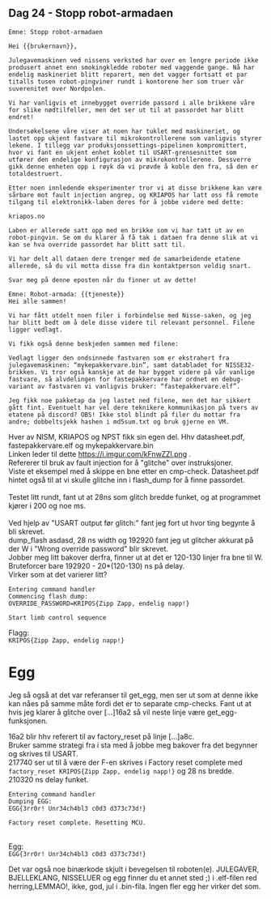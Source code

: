 ## Dag 24 - Stopp robot-armadaen

```
Emne: Stopp robot-armadaen

Hei {{brukernavn}},

Julegavemaskinen ved nissens verksted har over en lengre periode ikke produsert annet enn smokingkledde roboter med vaggende gange. Nå har endelig maskineriet blitt reparert, men det vagger fortsatt et par titalls tusen robot-pingviner rundt i kontorene her som truer vår suverenitet over Nordpolen.

Vi har vanligvis et innebygget override passord i alle brikkene våre for slike nødtilfeller, men det ser ut til at passordet har blitt endret!

Undersøkelsene våre viser at noen har tuklet med maskineriet, og lastet opp ukjent fastvare til mikrokontrollerene som vanligvis styrer lekene. I tillegg var produksjonssettings-pipelinen kompromittert, hvor vi fant en ukjent enhet koblet til USART-grensesnittet som utfører den endelige konfigurasjon av mikrokontrollerene. Dessverre gikk denne enheten opp i røyk da vi prøvde å koble den fra, så den er totaldestruert.

Etter noen innledende eksperimenter tror vi at disse brikkene kan være sårbare mot fault injection angrep, og KRIAPOS har latt oss få remote tilgang til elektronikk-laben deres for å jobbe videre med dette:

kriapos.no

Laben er allerede satt opp med en brikke som vi har tatt ut av en robot-pingvin. Se om du klarer å få tak i dataen fra denne slik at vi kan se hva override passordet har blitt satt til.

Vi har delt all dataen dere trenger med de samarbeidende etatene allerede, så du vil motta disse fra din kontaktperson veldig snart.

Svar meg på denne eposten når du finner ut av dette!
```
```
Emne: Robot-armada: {{tjeneste}}
Hei alle sammen!

Vi har fått utdelt noen filer i forbindelse med Nisse-saken, og jeg har blitt bedt om å dele disse videre til relevant personnel. Filene ligger vedlagt.

Vi fikk også denne beskjeden sammen med filene:

Vedlagt ligger den ondsinnede fastvaren som er ekstrahert fra julegavemaskinen: “mykepakkervare.bin”, samt databladet for NISSE32-brikken. Vi tror også kanskje at de har bygget videre på vår vanlige fastvare, så alvdelingen for fastepakkervare har ordnet en debug-variant av fastvaren vi vanligvis bruker: “fastepakkervare.elf”.

Jeg fikk noe pakketap da jeg lastet ned filene, men det har sikkert gått fint. Eventuelt har vel dere teknikere kommunikasjon på tvers av etatene på discord? OBS! Ikke stol blindt på filer du mottar fra andre; dobbeltsjekk hashen i md5sum.txt og bruk gjerne en VM.
```

Hver av NISM, KRIAPOS og NPST fikk sin egen del. Hhv datasheet.pdf, fastepakkervare.elf og mykepakkervare.bin\
Linken leder til dette https://i.imgur.com/kFnwZZl.png .\
Refererer til bruk av fault injection for å "glitche" over instruksjoner.\
Viste et eksempel med å skippe en bne etter en cmp-check. Datasheet.pdf hintet også til at vi skulle glitche inn i flash_dump for å finne passordet.\
\
Testet litt rundt, fant ut at 28ns som glitch bredde funket, og at programmet kjører i 200 og noe ms.\
\
Ved hjelp av "USART output før glitch:" fant jeg fort ut hvor ting begynte å bli skrevet.\
dump_flash asdasd, 28 ns width og 192920 fant jeg ut glitcher akkurat på der W i "Wrong override password" blir skrevet.\
Jobber meg litt bakover derfra, finner ut at det er 120-130 linjer fra bne til W. Bruteforcer bare 192920 - 20*(120-130) ns på delay.\
Virker som at det varierer litt?
```
Entering command handler
Commencing flash dump:
OVERRIDE_PASSWORD=KRIPOS{Zipp Zapp, endelig napp!}

Start limb control sequence
```

Flagg:\
`KRIPOS{Zipp Zapp, endelig napp!}`

# Egg
Jeg så også at det var referanser til get_egg, men ser ut som at denne ikke kan nåes på samme måte fordi det er to separate cmp-checks.
Fant ut at hvis jeg klarer å glitche over [...]16a2 så vil neste linje være get_egg-funksjonen.

16a2 blir hhv referert til av factory_reset på linje [...]a8c.\
Bruker samme strategi fra i sta med å jobbe meg bakover fra det begynner og skrives til USART.\
217740 ser ut til å være der F-en skrives i Factory reset complete med `factory_reset KRIPOS{Zipp Zapp, endelig napp!}` og 28 ns bredde.\
210320 ns delay funket.
```
Entering command handler
Dumping EGG:
EGG{3rr0r! Unr34ch4bl3 c0d3 d373c73d!}

Factory reset complete. Resetting MCU.
```
\
Egg:\
`EGG{3rr0r! Unr34ch4bl3 c0d3 d373c73d!}`


Det var også noe binærkode skjult i bevegelsen til roboten(e).
JULEGAVER, BJELLEKLANG, NISSELUER og egg finner du et annet sted ;) i .elf-filen
red herring,LEMMAO!, ikke, god, jul i .bin-fila.
Ingen fler egg her virker det som.
